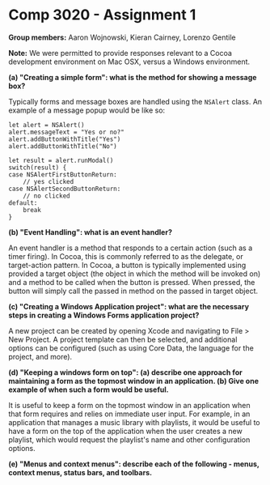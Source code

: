 Comp 3020 - Assignment 1
========================

**Group members:** Aaron Wojnowski, Kieran Cairney, Lorenzo Gentile

**Note:** We were permitted to provide responses relevant to a Cocoa development environment on Mac OSX, versus a Windows environment.

**(a) "Creating a simple form": what is the method for showing a message box?**

Typically forms and message boxes are handled using the `NSAlert` class. An example of a message popup would be like so:

    let alert = NSAlert()
    alert.messageText = "Yes or no?"
    alert.addButtonWithTitle("Yes")
    alert.addButtonWithTitle("No")

    let result = alert.runModal()
    switch(result) {
    case NSAlertFirstButtonReturn:
        // yes clicked
    case NSAlertSecondButtonReturn:
        // no clicked
    default:
        break
    }

**(b) "Event Handling": what is an event handler?**

An event handler is a method that responds to a certain action (such as a timer firing). In Cocoa, this is commonly referred to as the delegate, or target-action pattern. In Cocoa, a button is typically implemented using provided a target object (the object in which the method will be invoked on) and a method to be called when the button is pressed. When pressed, the button will simply call the passed in method on the passed in target object.

**(c) "Creating a Windows Application project": what are the necessary steps in creating a Windows Forms application project?**

A new project can be created by opening Xcode and navigating to File > New Project. A project template can then be selected, and additional options can be configured (such as using Core Data, the language for the project, and more).

**(d) "Keeping a windows form on top": (a) describe one approach for maintaining a form as the topmost window in an application. (b) Give one example of when such a form would be useful.**

It is useful to keep a form on the topmost window in an application when that form requires and relies on immediate user input. For example, in an application that manages a music library with playlists, it would be useful to have a form on the top of the application when the user creates a new playlist, which would request the playlist's name and other configuration options.

**(e) "Menus and context menus": describe each of the following - menus, context menus, status bars, and toolbars.**

